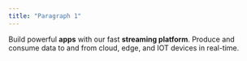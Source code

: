 ```yaml
---
title: "Paragraph 1"
---
```

Build powerful __apps__ with our  <i class="fa fa-bolt" style="color:orange"></i> fast __streaming platform__. Produce and consume data to and from cloud, edge, and IOT devices in real-time.